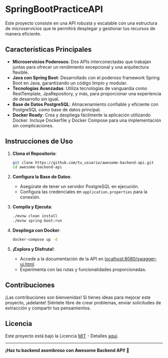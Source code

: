 # SpringBootPracticeAPI

Este proyecto consiste en una API robusta y escalable con una estructura de microservicios que te permitirá desplegar y gestionar tus recursos de manera eficiente.

## Características Principales

- **Microservicios Poderosos**: Dos APIs interconectadas que trabajan juntas para ofrecer un rendimiento excepcional y una arquitectura flexible.
- **Java con Spring Boot**: Desarrollado con el poderoso framework Spring Boot en Java, garantizando un código limpio y modular.
- **Tecnologías Avanzadas**: Utiliza tecnologías de vanguardia como RestTemplate, JpaRepository, y más, para proporcionar una experiencia de desarrollo sin igual.
- **Base de Datos PostgreSQL**: Almacenamiento confiable y eficiente con PostgreSQL como base de datos principal.
- **Docker Ready**: Crea y despliega fácilmente la aplicación utilizando Docker. Incluye Dockerfile y Docker Compose para una implementación sin complicaciones.

## Instrucciones de Uso

1. **Clona el Repositorio**:
    ```bash
    git clone https://github.com/tu_usuario/awesome-backend-api.git
    cd awesome-backend-api
    ```

2. **Configura la Base de Datos**:
    - Asegúrate de tener un servidor PostgreSQL en ejecución.
    - Configura las credenciales en `application.properties` para la conexión.

3. **Compila y Ejecuta**:
    ```bash
    ./mvnw clean install
    ./mvnw spring-boot:run
    ```

4. **Despliega con Docker**:
    ```bash
    docker-compose up -d
    ```

5. **¡Explora y Disfruta!**:
    - Accede a la documentación de la API en [localhost:8080/swagger-ui.html](http://localhost:8080/swagger-ui.html).
    - Experimenta con las rutas y funcionalidades proporcionadas.

## Contribuciones

¡Las contribuciones son bienvenidas! Si tienes ideas para mejorar este proyecto, ¡adelante! Siéntete libre de crear problemas, enviar solicitudes de extracción y compartir tus pensamientos.

## Licencia

Este proyecto está bajo la Licencia [MIT](LICENSE) - Detalles [aquí](LICENSE).

---

**¡Haz tu backend asombroso con Awesome Backend API! 🚀**
